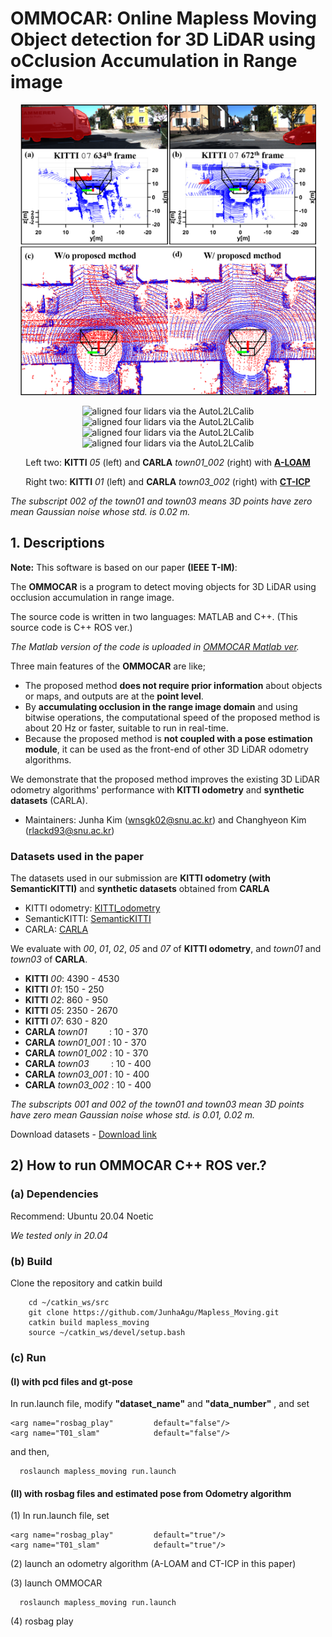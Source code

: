 # OMMOCAR: Online Mapless Moving Object detection for 3D LiDAR using oCclusion Accumulation in Range image
<p align = "center">
<img src= "https://github.com/JunhaAgu/Mapless_Moving_matlab/blob/main/imgs/thumbnail_white.png" alt="aligned four lidars via the AutoL2LCalib" width="474" height="465">
</p> 

<p align = "center">
<img src= "https://github.com/JunhaAgu/Mapless_Moving/blob/main/video/loam/loam_kitti_05.gif" alt="aligned four lidars via the AutoL2LCalib" width="175" height="197.5">
<img src= "https://github.com/JunhaAgu/Mapless_Moving/blob/main/video/loam/loam_carla_town01_002.gif" alt="aligned four lidars via the AutoL2LCalib" width="175" height="197.5">
<img src= "https://github.com/JunhaAgu/Mapless_Moving/blob/main/video/cticp/cticp_kitti_01.gif" alt="aligned four lidars via the AutoL2LCalib" width="175" height="197.5">
<img src= "https://github.com/JunhaAgu/Mapless_Moving/blob/main/video/cticp/cticp_carla_town03_002.gif" alt="aligned four lidars via the AutoL2LCalib" width="175" height="197.5">
</p>
<p align = "center">
Left two: <b>KITTI</b> <i>05</i> (left) and <b>CARLA</b> <i>town01_002</i> (right) with <b><a href="https://github.com/HKUST-Aerial-Robotics/A-LOAM">A-LOAM</a></b>
<p align = "center">
Right two: <b>KITTI</b> <i>01</i> (left) and <b>CARLA</b> <i>town03_002</i> (right) with <b><a href="https://github.com/jedeschaud/ct_icp">CT-ICP</a></b>
  
  <I>The subscript 002 of the town01 and town03 means 3D points have zero mean Gaussian noise whose std. is 0.02 m.</i>
</p>

## 1. Descriptions
**Note:** This software is based on our paper **(IEEE T-IM)**:

The **OMMOCAR** is a program to detect moving objects for 3D LiDAR using occlusion accumulation in range image.

The source code is written in two languages: MATLAB and C++.
(This source code is C++ ROS ver.)

*The Matlab version of the code is uploaded in [OMMOCAR Matlab ver](https://github.com/JunhaAgu/Mapless_Moving_matlab).*

Three main features of the **OMMOCAR** are like;
- The proposed method **does not require prior information** about objects or maps, and outputs are at the **point level**.
- By **accumulating occlusion in the range image domain** and using bitwise operations, the computational speed of the proposed method is about 20 Hz or faster, suitable to run in real-time.
- Because the proposed method is **not coupled with a pose estimation module**, it can be used as the front-end of other 3D LiDAR odometry algorithms.

We demonstrate that the proposed method improves the existing 3D LiDAR odometry algorithms' performance with **KITTI odometry** and **synthetic datasets** (CARLA).

- Maintainers: Junha Kim (wnsgk02@snu.ac.kr) and Changhyeon Kim (rlackd93@snu.ac.kr)

### Datasets used in the paper
The datasets used in our submission are **KITTI odometry (with SemanticKITTI)** and **synthetic datasets** obtained from **CARLA**

- KITTI odometry: [KITTI_odometry](https://www.cvlibs.net/datasets/kitti/eval_odometry.php)
- SemanticKITTI: [SemanticKITTI](http://www.semantic-kitti.org/dataset.html#download)
- CARLA: [CARLA](https://carla.org/)

We evaluate with *00*, *01*, *02*, *05* and *07* of **KITTI odometry**, and *town01* and *town03* of **CARLA**. 

- **KITTI** *00*: 4390 - 4530
- **KITTI** *01*: 150  - 250
- **KITTI** *02*: 860  - 950
- **KITTI** *05*: 2350 - 2670
- **KITTI** *07*: 630  - 820
- **CARLA** *town01* &nbsp;&nbsp;&nbsp;&nbsp;&nbsp;&nbsp;&nbsp; : 10 - 370
- **CARLA** *town01_001* : 10 - 370
- **CARLA** *town01_002* : 10 - 370
- **CARLA** *town03* &nbsp;&nbsp;&nbsp;&nbsp;&nbsp;&nbsp;&nbsp; : 10 - 400
- **CARLA** *town03_001* : 10 - 400
- **CARLA** *town03_002* : 10 - 400
  
*The subscripts 001 and 002 of the town01 and town03 mean 3D points have zero mean Gaussian noise whose std. is 0.01, 0.02 m.*

Download datasets - [Download link](https://larr.snu.ac.kr/drive/d/s/uulKtWN4b41HXBNk92QigruwP2eBMqhY/4-Lw2fCmp5F_xCIgcX2TNC_qzBnMwVFd-HbYgiTNDsQo)

## 2) How to run OMMOCAR C++ ROS ver.?
### (a) Dependencies
Recommend: Ubuntu 20.04 Noetic

*We tested only in 20.04*

### (b) Build
Clone the repository and catkin build

```
    cd ~/catkin_ws/src
    git clone https://github.com/JunhaAgu/Mapless_Moving.git
    catkin build mapless_moving
    source ~/catkin_ws/devel/setup.bash
```

### (c) Run
#### (I) with pcd files and gt-pose
In run.launch file, modify **"dataset_name"** and **"data_number"**
, and set 
```
<arg name="rosbag_play"         default="false"/>
<arg name="T01_slam"            default="false"/>
```
and then,
```
  roslaunch mapless_moving run.launch
```

#### (II) with rosbag files and estimated pose from Odometry algorithm
(1) In run.launch file, set 
```
<arg name="rosbag_play"         default="true"/>
<arg name="T01_slam"            default="true"/>
```
(2) launch an odometry algorithm (A-LOAM and CT-ICP in this paper) 

(3) launch OMMOCAR
```
  roslaunch mapless_moving run.launch
```

(4) rosbag play
